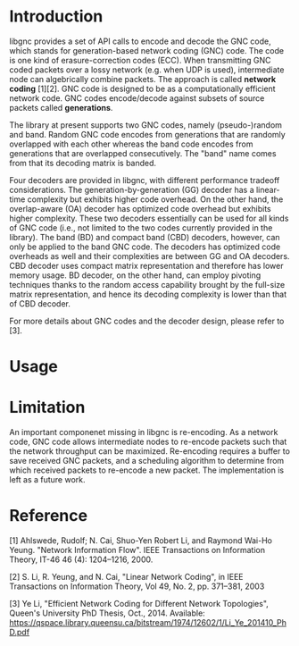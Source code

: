 Introduction
============
libgnc provides a set of API calls to encode and decode the GNC code, which stands for generation-based network coding (GNC) code. The code is one kind of erasure-correction codes (ECC). When transmitting GNC coded packets over a lossy network (e.g. when UDP is used), intermediate node can algebrically combine packets. The approach is called **network coding** [1][2]. GNC code is designed to be as a computationally efficient network code. GNC codes encode/decode against subsets of source packets called **generations**. 

The library at present supports two GNC codes, namely (pseudo-)random and band. Random GNC code encodes from generations that are randomly overlapped with each other whereas the band code encodes from generations that are overlapped consecutively. The "band" name comes from that its decoding matrix is banded.

Four decoders are provided in libgnc, with different performance tradeoff considerations. The generation-by-generation (GG) decoder has a linear-time complexity but exhibits higher code overhead. On the other hand, the overlap-aware (OA) decoder has optimized code overhead but exhibits higher complexity. These two decoders essentially can be used for all kinds of GNC code (i.e., not limited to the two codes currently provided in the library). The band (BD) and compact band (CBD) decoders, however, can only be applied to the band GNC code. The decoders has optimized code overheads as well and their complexities are between GG and OA decoders. CBD decoder uses compact matrix representation and therefore has lower memory usage. BD decoder, on the other hand, can employ pivoting techniques thanks to the random access capability brought by the full-size matrix representation, and hence its decoding complexity is lower than that of CBD decoder.

For more details about GNC codes and the decoder design, please refer to [3].

Usage
============

Limitation
============
An important componenet missing in libgnc is re-encoding. As a network code, GNC code allows intermediate nodes to re-encode packets such that the network throughput can be maximized. Re-encoding requires a buffer to save received GNC packets, and a scheduling algorithm to determine from which received packets to re-encode a new packet. The implementation is left as a future work. 

Reference
============
[1] Ahlswede, Rudolf; N. Cai, Shuo-Yen Robert Li, and Raymond Wai-Ho Yeung. "Network Information Flow". IEEE Transactions on Information Theory, IT-46 46 (4): 1204–1216, 2000.

[2] S. Li, R. Yeung, and N. Cai, "Linear Network Coding", in IEEE Transactions on Information Theory, Vol 49, No. 2, pp. 371–381, 2003

[3] Ye Li, "Efficient Network Coding for Different Network Topologies", Queen's University PhD Thesis, Oct., 2014. Available: https://qspace.library.queensu.ca/bitstream/1974/12602/1/Li_Ye_201410_PhD.pdf
